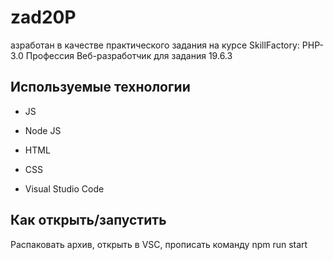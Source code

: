 # zad20Р

азработан в качестве практического задания на курсе SkillFactory: PHP-3.0 Профессия Веб-разработчик для задания 19.6.3

## Используемые технологии

* JS

* Node JS

* HTML

* CSS

* Visual Studio Code

## Как открыть/запустить

Распаковать архив, открыть в VSC, прописать команду npm run start
